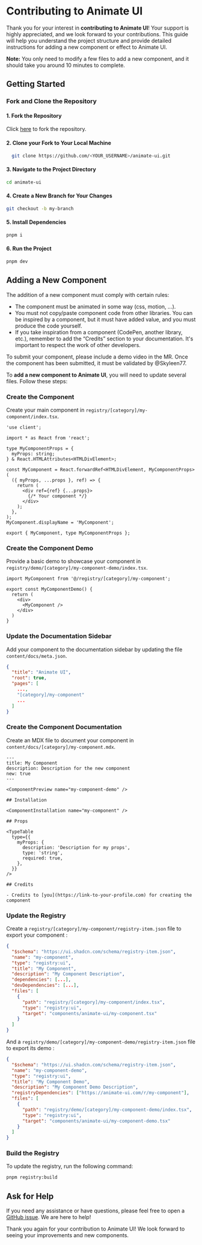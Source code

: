 # Contributing to Animate UI

Thank you for your interest in **contributing to Animate UI**! Your support is highly appreciated, and we look forward to your contributions. This guide will help you understand the project structure and provide detailed instructions for adding a new component or effect to Animate UI.

**Note:** You only need to modify a few files to add a new component, and it should take you around 10 minutes to complete.

## Getting Started

### Fork and Clone the Repository

#### 1. Fork the Repository

Click [here](https://github.com/Skyleen77/animate-ui/fork) to fork the repository.

#### 2. Clone your Fork to Your Local Machine

```bash
  git clone https://github.com/<YOUR_USERNAME>/animate-ui.git
```

#### 3. Navigate to the Project Directory

```bash
cd animate-ui
```

#### 4. Create a New Branch for Your Changes

```bash
git checkout -b my-branch
```

#### 5. Install Dependencies

```bash
pnpm i
```

#### 6. Run the Project

```bash
pnpm dev
```

## Adding a New Component

The addition of a new component must comply with certain rules:

- The component must be animated in some way (css, motion, ...).
- You must not copy/paste component code from other libraries. You can be inspired by a component, but it must have added value, and you must produce the code yourself.
- If you take inspiration from a component (CodePen, another library, etc.), remember to add the “Credits” section to your documentation. It's important to respect the work of other developers.

To submit your component, please include a demo video in the MR. Once the component has been submitted, it must be validated by @Skyleen77.

To **add a new component to Animate UI**, you will need to update several files. Follow these steps:

### Create the Component

Create your main component in `registry/[category]/my-component/index.tsx`.

```tsx title="my-component/index.tsx"
'use client';

import * as React from 'react';

type MyComponentProps = {
  myProps: string;
} & React.HTMLAttributes<HTMLDivElement>;

const MyComponent = React.forwardRef<HTMLDivElement, MyComponentProps>(
  ({ myProps, ...props }, ref) => {
    return (
      <div ref={ref} {...props}>
        {/* Your component */}
      </div>
    );
  },
);
MyComponent.displayName = 'MyComponent';

export { MyComponent, type MyComponentProps };
```

### Create the Component Demo

Provide a basic demo to showcase your component in `registry/demo/[category]/my-component-demo/index.tsx`.

```tsx title="my-component-demo/index.tsx"
import MyComponent from '@/registry/[category]/my-component';

export const MyComponentDemo() {
  return (
    <div>
      <MyComponent />
    </div>
  )
}
```

### Update the Documentation Sidebar

Add your component to the documentation sidebar by updating the file `content/docs/meta.json`.

```json title="meta.json"
{
  "title": "Animate UI",
  "root": true,
  "pages": [
    ...,
    "[category]/my-component"
    ...
  ]
}
```

### Create the Component Documentation

Create an MDX file to document your component in `content/docs/[category]/my-component.mdx`.

```mdx
---
title: My Component
description: Description for the new component
new: true
---

<ComponentPreview name="my-component-demo" />

## Installation

<ComponentInstallation name="my-component" />

## Props

<TypeTable
  type={{
    myProps: {
      description: 'Description for my props',
      type: 'string',
      required: true,
    },
  }}
/>

## Credits

- Credits to [you](https://link-to-your-profile.com) for creating the component
```

### Update the Registry

Create a `registry/[category]/my-component/registry-item.json` file to export your component :

```json title="my-component/registry-item.json"
{
  "$schema": "https://ui.shadcn.com/schema/registry-item.json",
  "name": "my-component",
  "type": "registry:ui",
  "title": "My Component",
  "description": "My Component Description",
  "dependencies": [...],
  "devDependencies": [...],
  "files": [
    {
      "path": "registry/[category]/my-component/index.tsx",
      "type": "registry:ui",
      "target": "components/animate-ui/my-component.tsx"
    }
  ]
}
```

And a `registry/demo/[category]/my-component-demo/registry-item.json` file to export its demo :

```json title="my-component-demo/registry-item.json"
{
  "$schema": "https://ui.shadcn.com/schema/registry-item.json",
  "name": "my-component-demo",
  "type": "registry:ui",
  "title": "My Component Demo",
  "description": "My Component Demo Description",
  "registryDependencies": ["https://animate-ui.com/r/my-component"],
  "files": [
    {
      "path": "registry/demo/[category]/my-component-demo/index.tsx",
      "type": "registry:ui",
      "target": "components/animate-ui/my-component-demo.tsx"
    }
  ]
}
```

### Build the Registry

To update the registry, run the following command:

```bash
pnpm registry:build
```

## Ask for Help

If you need any assistance or have questions, please feel free to open a [GitHub issue](https://github.com/Skyleen77/animate-ui/issues/new). We are here to help!

Thank you again for your contribution to Animate UI! We look forward to seeing your improvements and new components.
